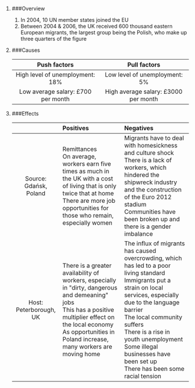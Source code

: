 1. ###Overview

    1. In 2004, 10 UN member states joined the EU
    2. Between 2004 & 2006, the UK received 600 thousand eastern European migrants, the largest group being the Polish, who make up three quarters of the figure
2. ###Causes

    |            Push factors             |          Pull factors           |
    |:-----------------------------------:|:-------------------------------:|
    | High level of unemployment: 18%     |Low level of unemployment: 5%    |
    |Low average salary: £700 per month|High average salary: £3000 per month|

3. ###Effects

    |                      |Positives|Negatives|
    |:--------------------:|:--------|:--------|
    |Source: Gdańsk, Poland|Remittances<br>On average, workers earn five times as much in the UK with a cost of living that is only twice that at home<br>There are more job opportunities for those who remain, especially women|Migrants have to deal with homesickness and culture shock<br>There is a lack of workers, which hindered the shipwreck industry and the construction of the Euro 2012 stadium<br>Communities have been broken up and there is a gender imbalance|
    |Host: Peterborough, UK|There is a greater availability of workers, especially in "dirty, dangerous and demeaning" jobs<br>This has a positive multiplier effect on the local economy<br>As opportunities in Poland increase, many workers are moving home|The influx of migrants has caused overcrowding, which has led to a poor living standard<br>Immigrants put a strain on local services, especially due to the language barrier<br>The local community suffers<br>There is a rise in youth unemployment<br>Some illegal businesses have been set up<br>There has been some racial tension|
